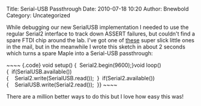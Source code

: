 Title: Serial-USB Passthrough
Date: 2010-07-18 10:20
Author: Bnewbold
Category: Uncategorized

While debugging our new SerialUSB implementation I needed to use the
regular Serial2 interface to track down ASSERT failures, but couldn't
find a spare FTDI chip around the lab. I've got one of [these][] super
slick little ones in the mail, but in the meanwhile I wrote this sketch
in about 2 seconds which turns a spare Maple into a Serial-USB
passthrough:

<p>
~~~~ {.code}
void setup() {  Serial2.begin(9600);}void loop() {  if(SerialUSB.available()) {    Serial2.write(SerialUSB.read());  }  if(Serial2.available()) {    SerialUSB.write(Serial2.read());  }}
~~~~

</p>
There are a million better ways to do this but I love how easy this was!

  [these]: http://www.sparkfun.com/commerce/product_info.php?products_id=8551
